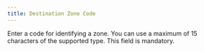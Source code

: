 ```yaml
---
title: Destination Zone Code
---
```



Enter a code for identifying a zone. You can use a maximum of 15 characters  of the supported type. This field is mandatory.
